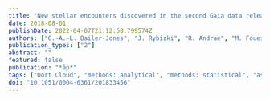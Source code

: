 ```yaml
---
title: "New stellar encounters discovered in the second Gaia data release"
date: 2018-08-01
publishDate: 2022-04-07T21:12:58.799574Z
authors: ["C.~A.~L. Bailer-Jones", "J. Rybizki", "R. Andrae", "M. Fouesneau"]
publication_types: ["2"]
abstract: ""
featured: false
publication: "*åp*"
tags: ["Oort Cloud", "methods: analytical", "methods: statistical", "astrometry", "solar neighborhood", "surveys", "Astrophysics - Solar and Stellar Astrophysics", "Astrophysics - Earth and Planetary Astrophysics", "Astrophysics - Astrophysics of Galaxies"]
doi: "10.1051/0004-6361/201833456"
---
```


